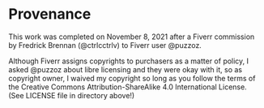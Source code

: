 # Provenance

This work was completed on November 8, 2021 after a Fiverr commission by Fredrick Brennan (@ctrlcctrlv) to Fiverr user @puzzoz.

Although Fiverr assigns copyrights to purchasers as a matter of policy, I asked @puzzoz about libre licensing and they were okay with it, so as copyright owner, I waived my copyright so long as you follow the terms of the Creative Commons Attribution-ShareAlike 4.0 International License. (See LICENSE file in directory above!)
